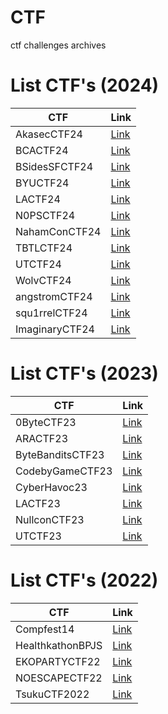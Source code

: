 # CTF
ctf challenges archives


# List CTF's (2024)

| CTF           | Link                  |
| ------------- | --------------------- |
| AkasecCTF24   | [Link](AkasecCTF24)   |
| BCACTF24      | [Link](BCACTF24)      |
| BSidesSFCTF24 | [Link](BSidesSFCTF24) |
| BYUCTF24      | [Link](BYUCTF24)      |
| LACTF24       | [Link](LACTF24)       |
| N0PSCTF24     | [Link](N0PSCTF24)     |
| NahamConCTF24 | [Link](NahamConCTF24) |
| TBTLCTF24     | [Link](TBTLCTF24)     |
| UTCTF24       | [Link](UTCTF24)       |
| WolvCTF24     | [Link](WolvCTF24)     |
| angstromCTF24 | [Link](angstromCTF24) |
| squ1rrelCTF24 | [Link](squ1rrelCTF24) |
| ImaginaryCTF24 | [Link](ImaginaryCTF24) |


# List CTF's (2023)

| CTF              | Link                     |
| ---------------- | ------------------------ |
| 0ByteCTF23       | [Link](0ByteCTF23)       |
| ARACTF23         | [Link](ARACTF23)         |
| ByteBanditsCTF23 | [Link](ByteBanditsCTF23) |
| CodebyGameCTF23  | [Link](CodebyGameCTF23)  |
| CyberHavoc23     | [Link](CyberHavoc23)     |
| LACTF23          | [Link](LACTF23)          |
| NullconCTF23     | [Link](NullconCTF23)     |
| UTCTF23          | [Link](UTCTF23)          |


# List CTF's (2022)

| CTF              | Link                     |
| ---------------- | ------------------------ |
| Compfest14       | [Link](Compfest14)       |
| HealthkathonBPJS | [Link](HealthkathonBPJS) |
| EKOPARTYCTF22    | [Link](EKOPARTYCTF22)    |
| NOESCAPECTF22    | [Link](NOESCAPECTF22)    |
| TsukuCTF2022     | [Link](TsukuCTF2022)     |
